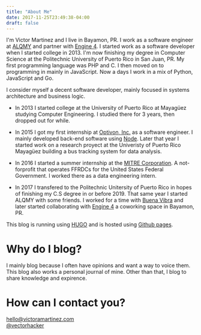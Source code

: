 ```yaml
---
title: "About Me"
date: 2017-11-25T23:49:38-04:00
draft: false
---
```


I'm Victor Martinez and I live in Bayamon, PR. I work as a software engineer at [ALQMY](http://alqmy.io) and partner with [Engine 4](http://engine-4.com). I started work as a software developer when I started college in 2013. I'm now finishing my degree in Computer Science at the Politechnic University of Puerto Rico in San Juan, PR. My first programming language was PHP and C. I then moved on to programming in mainly in JavaScript. Now a days I work in a mix of Python, JavaScript and Go.

I consider myself a decent software developer, mainly focused in systems architecture and business logic. 

- In 2013 I started college at the University of Puerto Rico at Mayagüez studying Computer Engineering. I studied there for 3 years, then dropped out for while.

- In 2015 I got my first internship at [Optivon, Inc.](http://optivonpr.com) as a software engineer. I mainly developed back-end software using [Node](https://nodejs.org). Later that year I started work on a research proyect at the Univeristy of Puerto Rico Mayagüez building a bus tracking system for data analysis.

- In 2016 I started a summer internship at the [MITRE Corporation](https://mitre.org). A not-forprofit that operates FFRDCs for the United States Federal Government. I worked there as a data engineering intern.

- In 2017 I transfered to the Politechnic Unitersity of Puerto Rico in hopes of finishing my C.S degree in or before 2019. That same year I started ALQMY with some friends. I worked for a time with [Buena Vibra](http://buenavibra.com/) and later started collaborating with [Engine 4](http://engine-4.com) a coworking space in Bayamon, PR.

This blog is running using [HUGO](http://gohugo.io) and is hosted using [Github pages](https://pages.github.com/).

# Why do I blog?

I mainly blog because I often have opinions and want a way to voice them. This blog also works a personal journal of mine. Other than that, I blog to share knowledge and expirence.

# How can I contact you?

[hello@victoramartinez.com](mailto:hello@victoramartinez.com)<br/>
[@vectorhacker](https://twitter.com/vectorhacker)